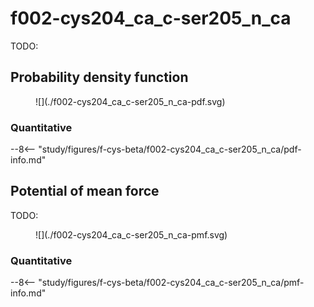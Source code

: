 # f002-cys204_ca_c-ser205_n_ca

TODO:

## Probability density function

<figure markdown>
![](./f002-cys204_ca_c-ser205_n_ca-pdf.svg)
</figure>

### Quantitative

--8<-- "study/figures/f-cys-beta/f002-cys204_ca_c-ser205_n_ca/pdf-info.md"

## Potential of mean force

TODO:

<figure markdown>
![](./f002-cys204_ca_c-ser205_n_ca-pmf.svg)
</figure>

### Quantitative

--8<-- "study/figures/f-cys-beta/f002-cys204_ca_c-ser205_n_ca/pmf-info.md"
